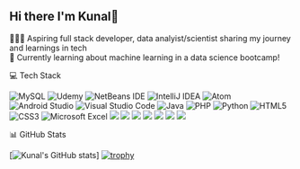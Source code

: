 ## Hi there I'm Kunal👋

🧑🏾‍💻 Aspiring full stack developer, data analyist/scientist sharing my journey and learnings in tech<br/>
💭 Currently learning about machine learning in a data science bootcamp!<br/>


💻 Tech Stack

![MySQL](https://img.shields.io/badge/mysql-4479A1.svg?style=for-the-badge&logo=mysql&logoColor=white) 	![Udemy](https://img.shields.io/badge/Udemy-A435F0?style=for-the-badge&logo=Udemy&logoColor=white)
![NetBeans IDE](https://img.shields.io/badge/NetBeansIDE-1B6AC6.svg?style=for-the-badge&logo=apache-netbeans-ide&logoColor=white) ![IntelliJ IDEA](https://img.shields.io/badge/IntelliJIDEA-000000.svg?style=for-the-badge&logo=intellij-idea&logoColor=white) ![Atom](https://img.shields.io/badge/Atom-%2366595C.svg?style=for-the-badge&logo=atom&logoColor=white) 	![Android Studio](https://img.shields.io/badge/android%20studio-346ac1?style=for-the-badge&logo=android%20studio&logoColor=white) ![Visual Studio Code](https://img.shields.io/badge/Visual%20Studio%20Code-0078d7.svg?style=for-the-badge&logo=visual-studio-code&logoColor=white) ![Java](https://img.shields.io/badge/java-%23ED8B00.svg?style=for-the-badge&logo=openjdk&logoColor=white) 	![PHP](https://img.shields.io/badge/php-%23777BB4.svg?style=for-the-badge&logo=php&logoColor=white) 	![Python](https://img.shields.io/badge/python-3670A0?style=for-the-badge&logo=python&logoColor=ffdd54) 	![HTML5](https://img.shields.io/badge/html5-%23E34F26.svg?style=for-the-badge&logo=html5&logoColor=white) 	![CSS3](https://img.shields.io/badge/css3-%231572B6.svg?style=for-the-badge&logo=css3&logoColor=white)
![Microsoft Excel](https://img.shields.io/badge/Microsoft_Excel-217346?style=for-the-badge&logo=microsoft-excel&logoColor=white) <img src="https://img.shields.io/badge/javascript%20-%23323330.svg?&style=for-the-badge&logo=javascript&logoColor=%23F7DF1E"/> <img src="https://img.shields.io/badge/angular%20-%23DD0031.svg?&style=for-the-badge&logo=angular&logoColor=white"/> <img src="https://img.shields.io/badge/spring%20-%236DB33F.svg?&style=for-the-badge&logo=spring&logoColor=white"/> <img src="https://img.shields.io/badge/bootstrap%20-%23563D7C.svg?&style=for-the-badge&logo=bootstrap&logoColor=white"/> <img src="https://img.shields.io/badge/react%20-%2320232a.svg?&style=for-the-badge&logo=react&logoColor=%2361DAFB"/> <img src="https://img.shields.io/badge/react_native%20-%2320232a.svg?&style=for-the-badge&logo=react&logoColor=%2361DAFB"/> <img src="https://img.shields.io/badge/github%20-%23121011.svg?&style=for-the-badge&logo=github&logoColor=white"/>







📊 GitHub Stats

[![Kunal's GitHub stats](https://github-readme-stats.vercel.app/api?username=kshenoy25&showprivate=true&showicons=true&theme=dracula&hiderank=false)]
[![trophy](https://github-profile-trophy.vercel.app/?username=kshenoy25&theme=dracula)](https://github.com/kshenoy25/github-profile-trophy)


